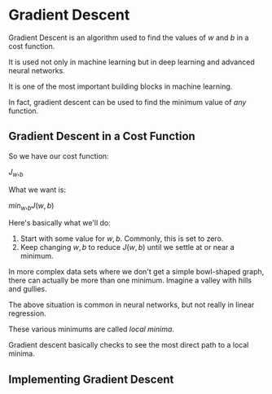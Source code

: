 # Gradient Descent

Gradient Descent is an algorithm used to find the values of $w$ and $b$ in a cost function. 

It is used not only in machine learning but in deep learning and advanced neural networks.

It is one of the most important building blocks in machine learning. 

In fact, gradient descent can be used to find the minimum value of $any$ function. 

## Gradient Descent in a Cost Function

So we have our cost function:

$J_w,_b$

What we want is:

$min_w,_bJ(w,b)$

Here's basically what we'll do:

1. Start with some value for $w,b$. Commonly, this is set to zero.
2. Keep changing $w,b$ to reduce $J(w,b)$ until we settle at or near a minimum.
   
In more complex data sets where we don't get a simple bowl-shaped graph, there can actually be more than one minimum. Imagine a valley with hills and gullies. 

The above situation is common in neural networks, but not really in linear regression.

These various minimums are called *local minima*. 

Gradient descent basically checks to see the most direct path to a local minima. 

## Implementing Gradient Descent

